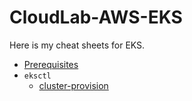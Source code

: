 # CloudLab-AWS-EKS

Here is my cheat sheets for EKS.

- [Prerequisites](./prerequisites.md)
- `eksctl`
  - [cluster-provision](./eksctl/eksctl#readme)

